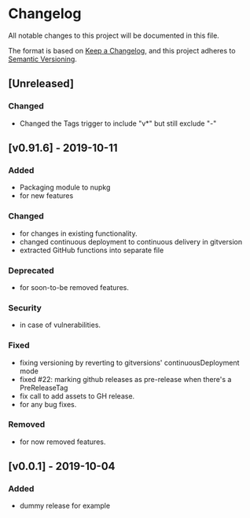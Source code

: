 # Changelog

All notable changes to this project will be documented in this file.

The format is based on [Keep a Changelog](https://keepachangelog.com/en/1.0.0/),
and this project adheres to [Semantic Versioning](https://semver.org/spec/v2.0.0.html).

## [Unreleased]

### Changed

- Changed the Tags trigger to include "v*" but still exclude "*-*"

## [v0.91.6] - 2019-10-11

### Added

- Packaging module to nupkg
- for new features

### Changed

- for changes in existing functionality.
- changed continuous deployment to continuous delivery in gitversion
- extracted GitHub functions into separate file

### Deprecated

- for soon-to-be removed features.

### Security

- in case of vulnerabilities.

### Fixed

- fixing versioning by reverting to gitversions' continuousDeployment mode
- fixed #22: marking github releases as pre-release when there's a PreReleaseTag
- fix call to add assets to GH release.
- for any bug fixes.

### Removed

- for now removed features.

## [v0.0.1] - 2019-10-04

### Added

- dummy release for example
